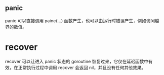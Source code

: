 ## panic

panic 可以直接调用 painc(...) 函数产生，也可以由运行时错误产生，例如访问越界的数值。


# recover


recover 可以让进入 panic 状态的 goroutine 恢复过来，它仅在延迟函数中有效，在正常执行过程中调用 recover 会返回 nil，并且没有任何其他效果。

